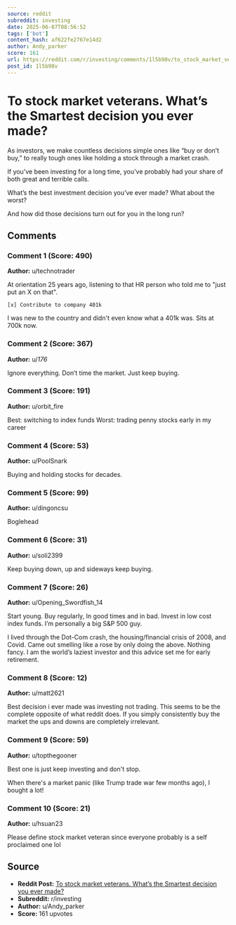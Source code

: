 ```yaml
---
source: reddit
subreddit: investing
date: 2025-06-07T08:56:52
tags: ['bot']
content_hash: af622fe2767e14d2
author: Andy_parker
score: 161
url: https://reddit.com/r/investing/comments/1l5b98v/to_stock_market_veterans_whats_the_smartest/
post_id: 1l5b98v
---
```


# To stock market veterans. What’s the Smartest decision you ever made?


As investors, we make countless decisions simple ones like “buy or don’t buy,” to really tough ones like holding a stock through a market crash.

If you’ve been investing for a long time, you’ve probably had your share of both great and terrible calls.

What’s the best investment decision you’ve ever made? What about the worst?

And how did those decisions turn out for you in the long run?

## Comments

### Comment 1 (Score: 490)

**Author:** u/technotrader

At orientation 25 years ago, listening to that HR person who told me to "just put an X on that".

    [x] Contribute to company 401k

I was new to the country and didn't even know what a 401k was. Sits at 700k now.

### Comment 2 (Score: 367)

**Author:** u/_176_

Ignore everything. Don’t time the market. Just keep buying.

### Comment 3 (Score: 191)

**Author:** u/orbit_fire

Best:  switching to index funds
Worst:  trading penny stocks early in my career

### Comment 4 (Score: 53)

**Author:** u/PoolSnark

Buying and holding stocks for decades.

### Comment 5 (Score: 99)

**Author:** u/dingoncsu

Boglehead

### Comment 6 (Score: 31)

**Author:** u/soli2399

Keep buying down, up and sideways keep buying.

### Comment 7 (Score: 26)

**Author:** u/Opening_Swordfish_14

Start young. Buy regularly,
In good times and in bad. Invest in low cost index funds. I’m personally a big S&P 500 guy.

I lived through the Dot-Com crash, the housing/financial crisis of 2008, and Covid. Came out smelling like a rose by only doing the above. Nothing fancy.
I am the world’s laziest investor and this advice set me for early retirement.

### Comment 8 (Score: 12)

**Author:** u/matt2621

Best decision i ever made was investing not trading. This seems to be the complete opposite of what reddit does. If you simply consistently buy the market the ups and downs are completely irrelevant.

### Comment 9 (Score: 59)

**Author:** u/topthegooner

Best one is just keep investing and don't stop.

When there's a market panic (like Trump trade war few months ago), I bought a lot!

### Comment 10 (Score: 21)

**Author:** u/hsuan23

Please define stock market veteran since everyone probably is a self proclaimed one lol

## Source

- **Reddit Post:** [To stock market veterans. What’s the Smartest decision you ever made?](https://reddit.com/r/investing/comments/1l5b98v/to_stock_market_veterans_whats_the_smartest/)
- **Subreddit:** r/investing
- **Author:** u/Andy_parker
- **Score:** 161 upvotes
